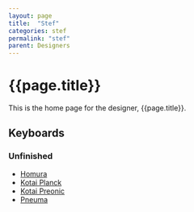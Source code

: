 ```yaml
---
layout: page
title:  "Stef"
categories: stef
permalink: "stef"
parent: Designers
---
```

# {{page.title}}

This is the home page for the designer, {{page.title}}.

## Keyboards

### Unfinished

- [Homura](/stef/homura)
- [Kotai Planck](/stef/kotai-planck)
- [Kotai Preonic](/stef/kotai-preonic)
- [Pneuma](/stef/pneuma)
